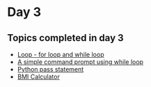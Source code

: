 # Day 3

## Topics completed in day 3
- [Loop - for loop and while loop](https://github.com/imbelal/100DaysOfPython/blob/master/Day%203/Loop.py)
- [A simple command prompt using while loop](https://github.com/imbelal/100DaysOfPython/blob/master/Day%203/SimpleCommandPrompt.py)
- [Python pass statement](https://github.com/imbelal/100DaysOfPython/blob/master/Day%203/Pass.py)
- [BMI Calculator](https://github.com/imbelal/100DaysOfPython/blob/master/Day%203/SimpleBMICalculator.py)
